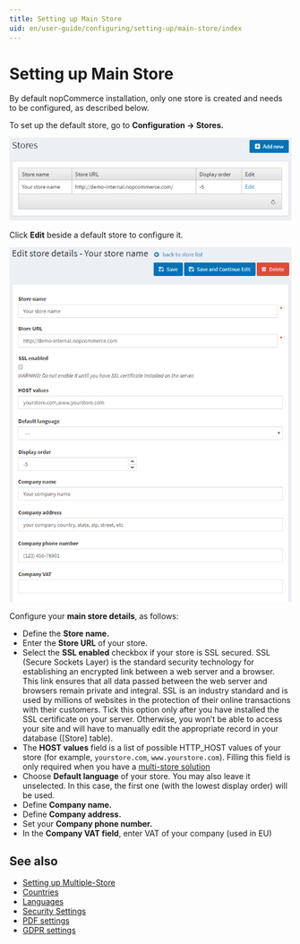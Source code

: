 ```yaml
---
title: Setting up Main Store
uid: en/user-guide/configuring/setting-up/main-store/index
---
```


# Setting up Main Store

By default nopCommerce installation, only one store is created and needs to be configured, as described below.

To set up the default store, go to **Configuration → Stores.**

![mainstore](_static/index/mainstore.png)

Click **Edit** beside a default store to configure it.

![editstore](_static/index/Store-Edit.png)

Configure your **main store details**, as follows:

* Define the **Store name.**
* Enter the **Store URL** of your store.
* Select the **SSL enabled** checkbox if your store is SSL secured. SSL (Secure Sockets Layer) is the standard security technology for establishing an encrypted link between a web server and a browser. This link ensures that all data passed between the web server and browsers remain private and integral. SSL is an industry standard and is used by millions of websites in the protection of their online transactions with their customers. Tick this option only after you have installed the SSL certificate on your server. Otherwise, you won’t be able to access your site and will have to manually edit the appropriate record in your database ([Store] table).
* The **HOST values** field is a list of possible HTTP_HOST values of your store (for example, `yourstore.com`, `www.yourstore.com`). Filling this field is only required when you have a [multi-store solution](xref:en/user-guide/configuring/setting-up/main-store/multiple-store)
* Choose **Default language** of your store. You may also leave it unselected. In this case, the first one (with the lowest display order) will be used.
* Define **Company name.**
* Define **Company address.**
* Set your **Company phone number.**
* In the **Company VAT field**, enter VAT of your company (used in EU)

## See also

* [Setting up Multiple-Store](xref:en/user-guide/configuring/setting-up/main-store/multiple-store)
* [Countries](xref:en/user-guide/configuring/setting-up/main-store/countries)
* [Languages](xref:en/user-guide/configuring/setting-up/main-store/languages)
* [Security Settings](xref:en/user-guide/configuring/setting-up/main-store/security-settings)
* [PDF settings](xref:en/user-guide/configuring/setting-up/main-store/pdf-settings)
* [GDPR settings](xref:en/user-guide/configuring/setting-up/main-store/gdpr-settings)